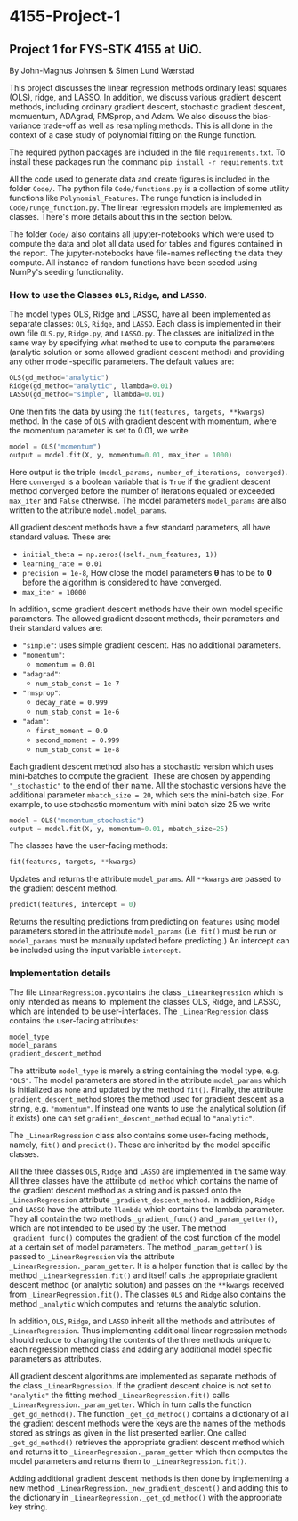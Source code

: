 # 4155-Project-1
## Project 1 for FYS-STK 4155 at UiO.
By John-Magnus Johnsen & Simen Lund Wærstad

This project discusses the linear regression methods ordinary least squares (OLS), ridge, and LASSO. In addition, we discuss various gradient descent methods, including ordinary gradient descent, stochastic gradient descent, momuentum, ADAgrad, RMSprop, and Adam. We also discuss the bias-variance trade-off as well as resampling methods. This is all done in the context of a case study of polynomial fitting on the Runge function.

The required python packages are included in the file `requirements.txt`. To install these packages run the command
`pip install -r requirements.txt`

All the code used to generate data and create figures is included in the folder `Code/`. The python file `Code/functions.py` is a collection of some utility functions like `Polynomial_Features`. The runge function is included in `Code/runge_function.py`. The linear regression models are implemented as classes. There's more details about this in the section below.

The folder `Code/` also contains all jupyter-notebooks which were used to compute the data and plot all data used for tables and figures contained in the report. The jupyter-notebooks have file-names reflecting the data they compute. All instance of random functions have been seeded using NumPy's seeding functionality. 

### How to use the Classes `OLS`, `Ridge`, and `LASSO`.

The model types OLS, Ridge and LASSO, have all been implemented as separate classes: `OLS`, `Ridge`, and `LASSO`. Each class is implemented in their own file `OLS.py`, `Ridge.py`, and `LASSO.py`. The classes are initialized in the same way by specifying what method to use to compute the parameters (analytic solution or some allowed gradient descent method) and providing any other model-specific parameters. The default values are:
```python
OLS(gd_method="analytic")
Ridge(gd_method="analytic", llambda=0.01)
LASSO(gd_method="simple", llambda=0.01)
```
One then fits the data by using the `fit(features, targets, **kwargs)` method. In the case of `OLS` with gradient descent with momentum, where the momentum parameter is set to 0.01, we write
```python
model = OLS("momentum")
output = model.fit(X, y, momentum=0.01, max_iter = 1000)
```
Here output is the triple `(model_params, number_of_iterations, converged)`. Here `converged` is a boolean variable that is `True` if the gradient descent method converged before the number of iterations equaled or exceeded `max_iter` and `False` otherwise. The model parameters `model_params` are also written to the attribute `model.model_params`.

All gradient descent methods have a few standard parameters, all have standard values. These are:
- `initial_theta = np.zeros((self._num_features, 1))`
- `learning_rate = 0.01`
- `precision = 1e-8`, How close the model parameters $\boldsymbol{\theta}$ has to be to $\pmb{0}$ before the algorithm is considered to have converged.
- `max_iter = 10000`

In addition, some gradient descent methods have their own model specific parameters. The allowed gradient descent methods, their parameters and their standard values are: 

- `"simple"`: uses simple gradient descent. Has no additional parameters.
- `"momentum"`:
  - `momentum = 0.01`
- `"adagrad"`:
  - `num_stab_const = 1e-7`
- `"rmsprop"`:
  - `decay_rate = 0.999`
  - `num_stab_const = 1e-6`
- `"adam"`:
  - `first_moment = 0.9`
  - `second_moment = 0.999`
  - `num_stab_const = 1e-8`

Each gradient descent method also has a stochastic version which uses mini-batches to compute the gradient. These are chosen by appending `"_stochastic"` to the end of their name. All the stochastic versions have the additional parameter `mbatch_size = 20`, which sets the mini-batch size. For example, to use stochastic momentum with mini batch size 25 we write
```python
model = OLS("momentum_stochastic")
output = model.fit(X, y, momentum=0.01, mbatch_size=25)
```

The classes have the user-facing methods:
```python
fit(features, targets, **kwargs)
```
Updates and returns the attribute `model_params`. All `**kwargs` are passed to the gradient descent method.

```python
predict(features, intercept = 0)
```
Returns the resulting predictions from predicting on `features` using model parameters stored in the attribute `model_params` (i.e. `fit()` must be run or `model_params` must be manually updated before predicting.) An intercept can be included using the input variable `intercept`.

### Implementation details

The file `LinearRegression.py`contains the class `_LinearRegression` which is only intended as means to implement the classes OLS, Ridge, and LASSO, which are intended to be user-interfaces. The `_LinearRegression` class contains the user-facing attributes:

```python
model_type 
model_params
gradient_descent_method
```

The attribute `model_type` is merely a string containing the model type, e.g. `"OLS"`. The model parameters are stored in the attribute `model_params` which is initialized as `None` and updated by the method `fit()`. Finally, the attribute `gradient_descent_method` stores the method used for gradient descent as a string, e.g. `"momentum"`. If instead one wants to use the analytical solution (if it exists) one can set `gradient_descent_method` equal to `"analytic"`.

The `_LinearRegression` class also contains some user-facing methods, namely, `fit()` and `predict()`. These are inherited by the model specific classes.

All the three classes `OLS`, `Ridge` and `LASSO` are implemented in the same way. All three classes have the attribute `gd_method` which contains the name of the gradient descent method as a string and is passed onto the `_LinearRegression` attribute `_gradient_descent_method`. In addition, `Ridge` and `LASSO` have the attribute `llambda` which contains the lambda parameter.
They all contain the two methods
`_gradient_func()` and `_param_getter()`, which are not intended to be used by the user. The method `_gradient_func()` computes the gradient of the cost function of the model at a certain set of model parameters. The method `_param_getter()` is passed to `_LinearRegression` via the attribute `_LinearRegression._param_getter`. It is a helper function that is called by the method `_LinearRegression.fit()` and itself calls the appropriate gradient descent method (or analytic solution) and passes on the `**kwargs` received from `_LinearRegression.fit()`. The classes `OLS` and `Ridge`
also contains the method `_analytic` which computes and returns the analytic solution.

In addition, `OLS`, `Ridge`, and `LASSO` inherit all the methods and attributes of `_LinearRegression`. Thus implementing additional linear regression methods should reduce to changing the contents of the three methods unique to each regression method class and adding any additional model specific parameters as attributes.

All gradient descent algorithms are implemented as separate methods of the class `_LinearRegression`. If the gradient descent choice is not set to `"analytic"` the fitting method `_LinearRegression.fit()` calls `_LinearRegression._param_getter`. Which in turn calls the function `_get_gd_method()`. The function `_get_gd_method()` contains a dictionary of all the gradient descent methods were the keys are the names of the methods stored as strings as given in the list presented earlier. One called `_get_gd_method()` retrieves the appropriate gradient descent method which and returns it to `_LinearRegression._param_getter` which then computes the model parameters and returns them to `_LinearRegression.fit()`. 

Adding additional gradient descent methods is then done by implementing a new method `_LinearRegression._new_gradient_descent()` and adding this to the dictionary in `_LinearRegression._get_gd_method()` with the appropriate key string.


